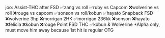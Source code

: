 joo:
  Assist-THC after FSD
    ✅zang vs roll
    ✅ruby vs Capcom 
    ❌wolverine vs roll
    ❌rouge vs capcom
    ✅sonson vs roll/kobun
    ✅hayato
  Snapback FSD
    ❌wolverine 3hp
    ❌morrigan 2HK
    ✅morrigan 236kk
    ❌sonson
    ❌hayato
    ❌felicia
    ❌kobun
    ❌rouge
  Point FSD THC
    ✅kobun & Wolverine *Alpha only, must move him away because 1st hit is regular OTG
